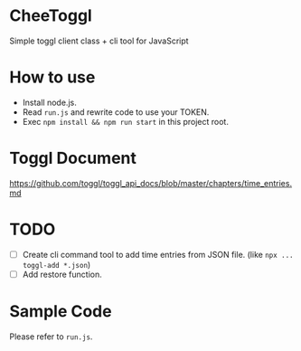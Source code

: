 # CheeToggl

Simple toggl client class + cli tool for JavaScript

# How to use

- Install node.js.
- Read `run.js` and rewrite code to use your TOKEN.
- Exec `npm install && npm run start` in this project root.

# Toggl Document

https://github.com/toggl/toggl_api_docs/blob/master/chapters/time_entries.md

# TODO

- [ ] Create cli command tool to add time entries from JSON file. (like `npx ... toggl-add *.json`)
- [ ] Add restore function.

# Sample Code
Please refer to `run.js`.
